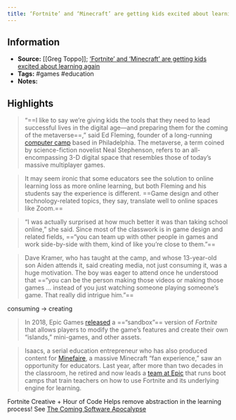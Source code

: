```yaml
---
title: ‘Fortnite’ and ‘Minecraft’ are getting kids excited about learning again - Essay
---
```

## Information
- **Source:** [[Greg Toppo]]; [‘Fortnite’ and ‘Minecraft’ are getting kids excited about learning again](https://www.fastcompany.com/90666530/fortnite-minecraft-education "‘Fortnite’ and ‘Minecraft’ are getting kids excited about learning again")
- **Tags:** #games #education 
- **Notes:** 

## Highlights
> “==I like to say we’re giving kids the tools that they need to lead successful lives in the digital age—and preparing them for the coming of the metaverse==,” said Ed Fleming, founder of a long-running [computer camp](https://www.flemingcamps.com/) based in Philadelphia. The metaverse, a term coined by science-fiction novelist Neal Stephenson, refers to an all-encompassing 3-D digital space that resembles those of today’s massive multiplayer games.

> It may seem ironic that some educators see the solution to online learning loss as more online learning, but both Fleming and his students say the experience is different. ==Game design and other technology-related topics, they say, translate well to online spaces like Zoom.==

> “I was actually surprised at how much better it was than taking school online,” she said. Since most of the classwork is in game design and related fields, ==“you can team up with other people in games and work side-by-side with them, kind of like you’re close to them.”==

> Dave Kramer, who has taught at the camp, and whose 13-year-old son Aiden attends it, said creating media, not just consuming it, was a huge motivation. The boy was eager to attend once he understood that ==“you can be the person making those videos or making those games … instead of you just watching someone playing someone’s game. That really did intrigue him.”==

consuming -> creating

> In 2018, Epic Games [released](https://www.engadget.com/2018-12-05-fortnite-is-getting-a-big-new-creative-mode.html) a ==“sandbox”== version of _Fortnite_ that allows players to modify the game’s features and create their own “islands,” mini-games, and other assets.

> Isaacs, a serial education entrepreneur who has also produced content for [Minefaire](https://www.yelp.com/biz_photos/minefaire-oaks), a massive Minecraft “fan experience,” saw an opportunity for educators. Last year, after more than two decades in the classroom, he retired and now leads a [team at Epic](https://www.unrealengine.com/en-US/blog/calling-all-teachers-take-part-in-hour-of-code-with-epic-games?fbclid=IwAR11lzTbxT1mcWcje0VZ8x3RFrg5DQDlxMnjqqNMEfcEy7nq2SquVKzrNPc) that runs boot camps that train teachers on how to use Fortnite and its underlying engine for learning.

Fortnite Creative + Hour of Code
Helps remove abstraction in the learning process! See [The Coming Software Apocalypse](https://www.theatlantic.com/technology/archive/2017/09/saving-the-world-from-code/540393/)



